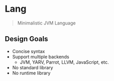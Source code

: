 # Lang
> Minimalistic JVM Language

## Design Goals
* Concise syntax
* Support multiple backends
  * JVM, YARV, Parrot, LLVM, JavaScript, etc.
* No standard library
* No runtime library
